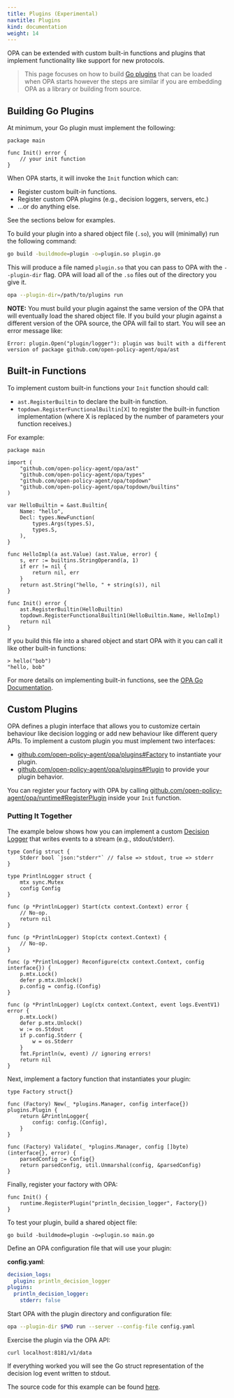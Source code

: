 ```yaml
---
title: Plugins (Experimental)
navtitle: Plugins
kind: documentation
weight: 14
---
```


OPA can be extended with custom built-in functions and plugins that
implement functionality like support for new protocols.

> This page focuses on how to build [Go
> plugins](https://golang.org/pkg/plugin/) that can be loaded when OPA
> starts however the steps are similar if you are embedding OPA as a
> library or building from source.

## Building Go Plugins

At minimum, your Go plugin must implement the following:

```golang
package main

func Init() error {
    // your init function
}
```

When OPA starts, it will invoke the `Init` function which can:

* Register custom built-in functions.
* Register custom OPA plugins (e.g., decision loggers, servers, etc.)
* ...or do anything else.

See the sections below for examples.

To build your plugin into a shared object file (`.so`), you will
(minimally) run the following command:

```bash
go build -buildmode=plugin -o=plugin.so plugin.go
```

This will produce a file named `plugin.so` that you can pass to OPA
with the `--plugin-dir` flag. OPA will load all of the `.so` files out
of the directory you give it.

```bash
opa --plugin-dir=/path/to/plugins run
```

**NOTE:** You must build your plugin against the same version of the
  OPA that will eventually load the shared object file. If you build
  your plugin against a different version of the OPA source, the OPA
  will fail to start. You will see an error message like:

```
Error: plugin.Open("plugin/logger"): plugin was built with a different version of package github.com/open-policy-agent/opa/ast
```

## Built-in Functions

To implement custom built-in functions your `Init` function should call:

- `ast.RegisterBuiltin` to declare the built-in function.
- `topdown.RegisterFunctionalBuiltin[X]` to register the built-in function implementation (where X is replaced by the number of parameters your function receives.)

For example:

```golang
package main

import (
	"github.com/open-policy-agent/opa/ast"
	"github.com/open-policy-agent/opa/types"
	"github.com/open-policy-agent/opa/topdown"
	"github.com/open-policy-agent/opa/topdown/builtins"
)

var HelloBuiltin = &ast.Builtin{
	Name: "hello",
	Decl: types.NewFunction(
		types.Args(types.S),
		types.S,
	),
}

func HelloImpl(a ast.Value) (ast.Value, error) {
	s, err := builtins.StringOperand(a, 1)
	if err != nil {
		return nil, err
	}
	return ast.String("hello, " + string(s)), nil
}

func Init() error {
	ast.RegisterBuiltin(HelloBuiltin)
	topdown.RegisterFunctionalBuiltin1(HelloBuiltin.Name, HelloImpl)
	return nil
}
```

If you build this file into a shared object and start OPA with it you can call it like other built-in functions:

```
> hello("bob")
"hello, bob"
```

For more details on implementing built-in functions, see the [OPA Go Documentation](https://godoc.org/github.com/open-policy-agent/opa/topdown#example-RegisterFunctionalBuiltin1).

## Custom Plugins

OPA defines a plugin interface that allows you to customize certain
behaviour like decision logging or add new behaviour like different
query APIs. To implement a custom plugin you must implement two
interfaces:

- [github.com/open-policy-agent/opa/plugins#Factory](https://godoc.org/github.com/open-policy-agent/opa/plugins#Factory) to instantiate your plugin.
- [github.com/open-policy-agent/opa/plugins#Plugin](https://godoc.org/github.com/open-policy-agent/opa/plugins#Plugin) to provide your plugin behavior.

You can register your factory with OPA by calling [github.com/open-policy-agent/opa/runtime#RegisterPlugin](https://godoc.org/github.com/open-policy-agent/opa/runtime#RegisterPlugin) inside your `Init` function.

### Putting It Together

The example below shows how you can implement a custom [Decision Logger](decision_logs.md)
that writes events to a stream (e.g., stdout/stderr).

```golang
type Config struct {
	Stderr bool `json:"stderr"` // false => stdout, true => stderr
}

type PrintlnLogger struct {
	mtx sync.Mutex
	config Config
}

func (p *PrintlnLogger) Start(ctx context.Context) error {
	// No-op.
	return nil
}

func (p *PrintlnLogger) Stop(ctx context.Context) {
	// No-op.
}

func (p *PrintlnLogger) Reconfigure(ctx context.Context, config interface{}) {
    p.mtx.Lock()
    defer p.mtx.Unlock()
    p.config = config.(Config)
}

func (p *PrintlnLogger) Log(ctx context.Context, event logs.EventV1) error {
    p.mtx.Lock()
    defer p.mtx.Unlock()
    w := os.Stdout
    if p.config.Stderr {
        w = os.Stderr
    }
    fmt.Fprintln(w, event) // ignoring errors!
    return nil
}
```

Next, implement a factory function that instantiates your plugin:

```golang
type Factory struct{}

func (Factory) New(_ *plugins.Manager, config interface{}) plugins.Plugin {
	return &PrintlnLogger{
		config: config.(Config),
	}
}

func (Factory) Validate(_ *plugins.Manager, config []byte) (interface{}, error) {
	parsedConfig := Config{}
	return parsedConfig, util.Unmarshal(config, &parsedConfig)
}
```

Finally, register your factory with OPA:

```golang
func Init() {
    runtime.RegisterPlugin("println_decision_logger", Factory{})
}
```

To test your plugin, build a shared object file:

```
go build -buildmode=plugin -o=plugin.so main.go
```

Define an OPA configuration file that will use your plugin:

**config.yaml**:

```yaml
decision_logs:
  plugin: println_decision_logger
plugins:
  println_decision_logger:
    stderr: false
```

Start OPA with the plugin directory and configuration file:

```bash
opa --plugin-dir $PWD run --server --config-file config.yaml
```

Exercise the plugin via the OPA API:

```
curl localhost:8181/v1/data
```

If everything worked you will see the Go struct representation of the decision
log event written to stdout.

The source code for this example can be found [here](https://github.com/open-policy-agent/contrib/tree/master/decision_logger_plugin_example).

